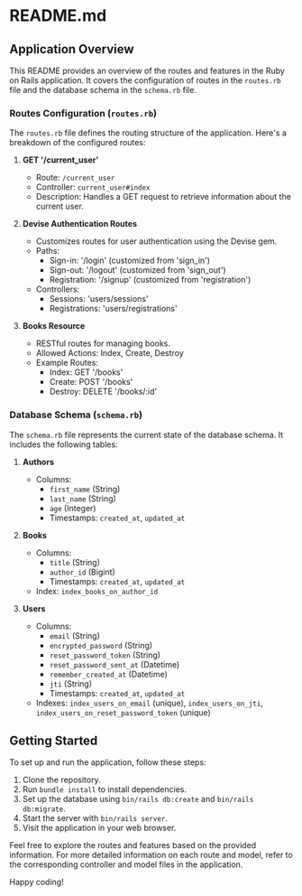 # README.md

## Application Overview

This README provides an overview of the routes and features in the Ruby on Rails application. It covers the configuration of routes in the `routes.rb` file and the database schema in the `schema.rb` file.

### Routes Configuration (`routes.rb`)

The `routes.rb` file defines the routing structure of the application. Here's a breakdown of the configured routes:

1. **GET '/current_user'**
   - Route: `/current_user`
   - Controller: `current_user#index`
   - Description: Handles a GET request to retrieve information about the current user.

2. **Devise Authentication Routes**
   - Customizes routes for user authentication using the Devise gem.
   - Paths:
      - Sign-in: '/login' (customized from 'sign_in')
      - Sign-out: '/logout' (customized from 'sign_out')
      - Registration: '/signup' (customized from 'registration')
   - Controllers:
      - Sessions: 'users/sessions'
      - Registrations: 'users/registrations'

3. **Books Resource**
   - RESTful routes for managing books.
   - Allowed Actions: Index, Create, Destroy
   - Example Routes:
      - Index: GET '/books'
      - Create: POST '/books'
      - Destroy: DELETE '/books/:id'

### Database Schema (`schema.rb`)

The `schema.rb` file represents the current state of the database schema. It includes the following tables:

1. **Authors**
   - Columns:
      - `first_name` (String)
      - `last_name` (String)
      - `age` (Integer)
      - Timestamps: `created_at`, `updated_at`

2. **Books**
   - Columns:
      - `title` (String)
      - `author_id` (Bigint)
      - Timestamps: `created_at`, `updated_at`
   - Index: `index_books_on_author_id`

3. **Users**
   - Columns:
      - `email` (String)
      - `encrypted_password` (String)
      - `reset_password_token` (String)
      - `reset_password_sent_at` (Datetime)
      - `remember_created_at` (Datetime)
      - `jti` (String)
      - Timestamps: `created_at`, `updated_at`
   - Indexes: `index_users_on_email` (unique), `index_users_on_jti`, `index_users_on_reset_password_token` (unique)

## Getting Started

To set up and run the application, follow these steps:

1. Clone the repository.
2. Run `bundle install` to install dependencies.
3. Set up the database using `bin/rails db:create` and `bin/rails db:migrate`.
4. Start the server with `bin/rails server`.
5. Visit the application in your web browser.

Feel free to explore the routes and features based on the provided information. For more detailed information on each route and model, refer to the corresponding controller and model files in the application.

Happy coding!

